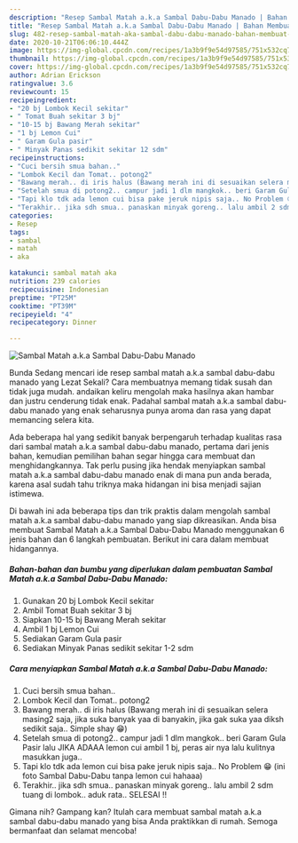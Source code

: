 ```yaml
---
description: "Resep Sambal Matah a.k.a Sambal Dabu-Dabu Manado | Bahan Membuat Sambal Matah a.k.a Sambal Dabu-Dabu Manado Yang Sedap"
title: "Resep Sambal Matah a.k.a Sambal Dabu-Dabu Manado | Bahan Membuat Sambal Matah a.k.a Sambal Dabu-Dabu Manado Yang Sedap"
slug: 482-resep-sambal-matah-aka-sambal-dabu-dabu-manado-bahan-membuat-sambal-matah-aka-sambal-dabu-dabu-manado-yang-sedap
date: 2020-10-21T06:06:10.444Z
image: https://img-global.cpcdn.com/recipes/1a3b9f9e54d97585/751x532cq70/sambal-matah-aka-sambal-dabu-dabu-manado-foto-resep-utama.jpg
thumbnail: https://img-global.cpcdn.com/recipes/1a3b9f9e54d97585/751x532cq70/sambal-matah-aka-sambal-dabu-dabu-manado-foto-resep-utama.jpg
cover: https://img-global.cpcdn.com/recipes/1a3b9f9e54d97585/751x532cq70/sambal-matah-aka-sambal-dabu-dabu-manado-foto-resep-utama.jpg
author: Adrian Erickson
ratingvalue: 3.6
reviewcount: 15
recipeingredient:
- "20 bj Lombok Kecil sekitar"
- " Tomat Buah sekitar 3 bj"
- "10-15 bj Bawang Merah sekitar"
- "1 bj Lemon Cui"
- " Garam Gula pasir"
- " Minyak Panas sedikit sekitar 12 sdm"
recipeinstructions:
- "Cuci bersih smua bahan.."
- "Lombok Kecil dan Tomat.. potong2"
- "Bawang merah.. di iris halus (Bawang merah ini di sesuaikan selera masing2 saja, jika suka banyak yaa di banyakin, jika gak suka yaa diksh sedikit saja.. Simple shay 😁)"
- "Setelah smua di potong2.. campur jadi 1 dlm mangkok.. beri Garam Gula Pasir lalu JIKA ADAAA lemon cui ambil 1 bj, peras air nya lalu kulitnya masukkan juga.."
- "Tapi klo tdk ada lemon cui bisa pake jeruk nipis saja.. No Problem 😁 (ini foto Sambal Dabu-Dabu tanpa lemon cui hahaaa)"
- "Terakhir.. jika sdh smua.. panaskan minyak goreng.. lalu ambil 2 sdm tuang di lombok.. aduk rata.. SELESAI !!"
categories:
- Resep
tags:
- sambal
- matah
- aka

katakunci: sambal matah aka 
nutrition: 239 calories
recipecuisine: Indonesian
preptime: "PT25M"
cooktime: "PT39M"
recipeyield: "4"
recipecategory: Dinner

---
```



![Sambal Matah a.k.a Sambal Dabu-Dabu Manado](https://img-global.cpcdn.com/recipes/1a3b9f9e54d97585/751x532cq70/sambal-matah-aka-sambal-dabu-dabu-manado-foto-resep-utama.jpg)

Bunda Sedang mencari ide resep sambal matah a.k.a sambal dabu-dabu manado yang Lezat Sekali? Cara membuatnya memang tidak susah dan tidak juga mudah. andaikan keliru mengolah maka hasilnya akan hambar dan justru cenderung tidak enak. Padahal sambal matah a.k.a sambal dabu-dabu manado yang enak seharusnya punya aroma dan rasa yang dapat memancing selera kita.



Ada beberapa hal yang sedikit banyak berpengaruh terhadap kualitas rasa dari sambal matah a.k.a sambal dabu-dabu manado, pertama dari jenis bahan, kemudian pemilihan bahan segar hingga cara membuat dan menghidangkannya. Tak perlu pusing jika hendak menyiapkan sambal matah a.k.a sambal dabu-dabu manado enak di mana pun anda berada, karena asal sudah tahu triknya maka hidangan ini bisa menjadi sajian istimewa.


Di bawah ini ada beberapa tips dan trik praktis dalam mengolah sambal matah a.k.a sambal dabu-dabu manado yang siap dikreasikan. Anda bisa membuat Sambal Matah a.k.a Sambal Dabu-Dabu Manado menggunakan 6 jenis bahan dan 6 langkah pembuatan. Berikut ini cara dalam membuat hidangannya.

<!--inarticleads1-->

##### Bahan-bahan dan bumbu yang diperlukan dalam pembuatan Sambal Matah a.k.a Sambal Dabu-Dabu Manado:

1. Gunakan 20 bj Lombok Kecil sekitar
1. Ambil  Tomat Buah sekitar 3 bj
1. Siapkan 10-15 bj Bawang Merah sekitar
1. Ambil 1 bj Lemon Cui
1. Sediakan  Garam Gula pasir
1. Sediakan  Minyak Panas sedikit sekitar 1-2 sdm




<!--inarticleads2-->

##### Cara menyiapkan Sambal Matah a.k.a Sambal Dabu-Dabu Manado:

1. Cuci bersih smua bahan..
1. Lombok Kecil dan Tomat.. potong2
1. Bawang merah.. di iris halus (Bawang merah ini di sesuaikan selera masing2 saja, jika suka banyak yaa di banyakin, jika gak suka yaa diksh sedikit saja.. Simple shay 😁)
1. Setelah smua di potong2.. campur jadi 1 dlm mangkok.. beri Garam Gula Pasir lalu JIKA ADAAA lemon cui ambil 1 bj, peras air nya lalu kulitnya masukkan juga..
1. Tapi klo tdk ada lemon cui bisa pake jeruk nipis saja.. No Problem 😁 (ini foto Sambal Dabu-Dabu tanpa lemon cui hahaaa)
1. Terakhir.. jika sdh smua.. panaskan minyak goreng.. lalu ambil 2 sdm tuang di lombok.. aduk rata.. SELESAI !!




Gimana nih? Gampang kan? Itulah cara membuat sambal matah a.k.a sambal dabu-dabu manado yang bisa Anda praktikkan di rumah. Semoga bermanfaat dan selamat mencoba!
